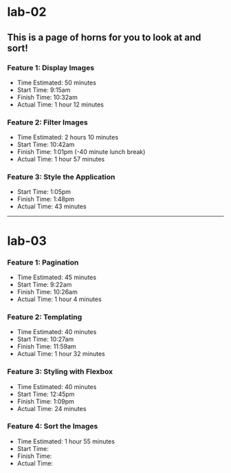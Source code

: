 # lab-02

## This is a page of horns for you to look at and sort!

### Feature 1: Display Images
- Time Estimated: 50 minutes
- Start Time: 9:15am
- Finish Time: 10:32am
- Actual Time: 1 hour 12 minutes

### Feature 2: Filter Images
- Time Estimated: 2 hours 10 minutes
- Start Time: 10:42am
- Finish Time: 1:01pm (-40 minute lunch break)
- Actual Time: 1 hour 57 minutes

### Feature 3: Style the Application
- Start Time: 1:05pm
- Finish Time: 1:48pm
- Actual Time: 43 minutes

--------------------------------------------------------------------

# lab-03

### Feature 1: Pagination
- Time Estimated: 45 minutes
- Start Time: 9:22am
- Finish Time: 10:26am
- Actual Time: 1 hour 4 minutes

### Feature 2: Templating
- Time Estimated: 40 minutes
- Start Time: 10:27am
- Finish Time: 11:59am
- Actual Time: 1 hour 32 minutes

### Feature 3: Styling with Flexbox
- Time Estimated: 40 minutes
- Start Time: 12:45pm
- Finish Time: 1:09pm
- Actual Time: 24 minutes

### Feature 4: Sort the Images
- Time Estimated: 1 hour 55 minutes
- Start Time:
- Finish Time:
- Actual Time:


